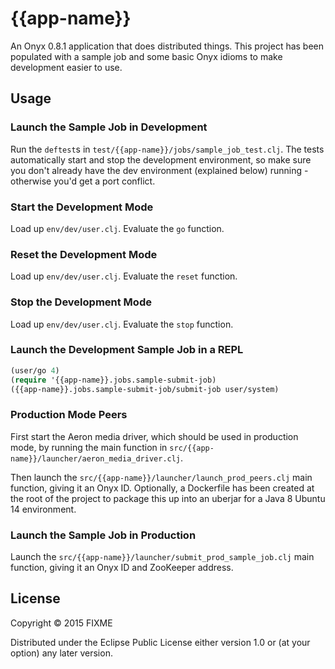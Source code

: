 # {{app-name}}

An Onyx 0.8.1 application that does distributed things. This project has been populated with a sample job and some basic Onyx idioms to make development easier to use.

## Usage

### Launch the Sample Job in Development

Run the `deftest`s in `test/{{app-name}}/jobs/sample_job_test.clj`. The tests automatically start and stop the development environment, so make sure you don't already have the dev environment (explained below) running - otherwise you'd get a port conflict.

### Start the Development Mode

Load up `env/dev/user.clj`. Evaluate the `go` function.

### Reset the Development Mode

Load up `env/dev/user.clj`. Evaluate the `reset` function.

### Stop the Development Mode

Load up `env/dev/user.clj`. Evaluate the `stop` function.

### Launch the Development Sample Job in a REPL

```clojure
(user/go 4)
(require '{{app-name}}.jobs.sample-submit-job)
({{app-name}}.jobs.sample-submit-job/submit-job user/system)
```

### Production Mode Peers

First start the Aeron media driver, which should be used in production mode, by running the main function in `src/{{app-name}}/launcher/aeron_media_driver.clj`.

Then launch the `src/{{app-name}}/launcher/launch_prod_peers.clj` main function, giving it an Onyx ID. Optionally, a Dockerfile has been created at the root of the project to package this up into an uberjar for a Java 8 Ubuntu 14 environment.


### Launch the Sample Job in Production

Launch the `src/{{app-name}}/launcher/submit_prod_sample_job.clj` main function, giving it an Onyx ID and ZooKeeper address.

## License

Copyright © 2015 FIXME

Distributed under the Eclipse Public License either version 1.0 or (at
your option) any later version.
